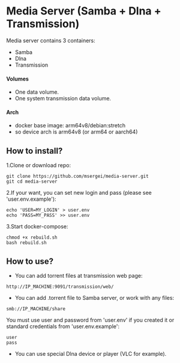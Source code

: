 # Media Server (Samba + Dlna + Transmission)
Media server contains 3 containers:

- Samba
- Dlna
- Transmission

#### Volumes
- One data volume. 
- One system transmission data volume.

#### Arch
- docker base image: arm64v8/debian:stretch
- so device arch is arm64v8 (or arm64 or aarch64)

## How to install?
1.Clone or download repo:
```
git clone https://github.com/msergei/media-server.git
git cd media-server
```
2.If your want, you can set new login and pass (please see 'user.env.example'):
```
echo 'USER=MY_LOGIN' > user.env
echo 'PASS=MY_PASS' >> user.env
```
3.Start docker-compose:
```
chmod +x rebuild.sh
bash rebuild.sh
```

## How to use?

- You can add torrent files at transmission web page:
```
http://IP_MACHINE:9091/transmission/web/
```
- You can add .torrent file to Samba server, or work with any files:
```
smb://IP_MACHINE/share
```
You must use user and password from 'user.env' if you created it or standard credentials from 'user.env.example':
```
user
pass
```
- You can use special Dlna device or player (VLC for example).